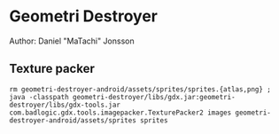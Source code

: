 # Geometri Destroyer

Author: Daniel "MaTachi" Jonsson

## Texture packer

    rm geometri-destroyer-android/assets/sprites/sprites.{atlas,png} ; java -classpath geometri-destroyer/libs/gdx.jar:geometri-destroyer/libs/gdx-tools.jar com.badlogic.gdx.tools.imagepacker.TexturePacker2 images geometri-destroyer-android/assets/sprites sprites


